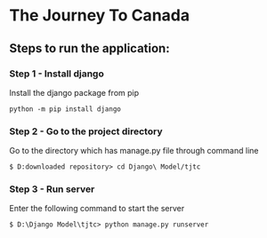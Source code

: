 # The Journey To Canada
## Steps to run the application:
### Step 1 - Install django 
Install the django package from pip
```
python -m pip install django
```

### Step 2 - Go to the project directory
Go to the directory which has manage.py file through command line
```
$ D:downloaded repository> cd Django\ Model/tjtc
```

### Step 3 - Run server
Enter the following command to start the server
```
$ D:\Django Model\tjtc> python manage.py runserver
```
